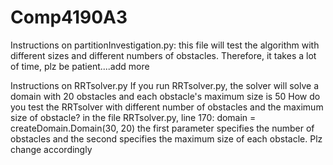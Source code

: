 # Comp4190A3

Instructions on partitionInvestigation.py:
this file will test the algorithm with different sizes and different numbers of obstacles. Therefore, it takes a 
lot of time, plz be patient....add more

Instructions on RRTsolver.py
If you run RRTsolver.py, the solver will solve a domain with 20 obstacles and each obstacle's maximum size is 50
How do you test the RRTsolver with different number of obstacles and the maximum size of obstacle?
in the file RRTsolver.py, line 170: domain = createDomain.Domain(30, 20)
the first parameter specifies the number of obstacles and the second specifies the maximum size of each obstacle.
Plz change accordingly
